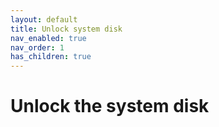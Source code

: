 ```yaml
---
layout: default
title: Unlock system disk
nav_enabled: true
nav_order: 1
has_children: true
---
```


# Unlock the system disk
